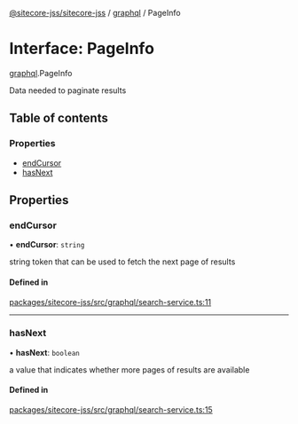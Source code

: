[@sitecore-jss/sitecore-jss](../README.md) / [graphql](../modules/graphql.md) / PageInfo

# Interface: PageInfo

[graphql](../modules/graphql.md).PageInfo

Data needed to paginate results

## Table of contents

### Properties

- [endCursor](graphql.PageInfo.md#endcursor)
- [hasNext](graphql.PageInfo.md#hasnext)

## Properties

### endCursor

• **endCursor**: `string`

string token that can be used to fetch the next page of results

#### Defined in

[packages/sitecore-jss/src/graphql/search-service.ts:11](https://github.com/Sitecore/jss/blob/2f87a1106/packages/sitecore-jss/src/graphql/search-service.ts#L11)

___

### hasNext

• **hasNext**: `boolean`

a value that indicates whether more pages of results are available

#### Defined in

[packages/sitecore-jss/src/graphql/search-service.ts:15](https://github.com/Sitecore/jss/blob/2f87a1106/packages/sitecore-jss/src/graphql/search-service.ts#L15)
